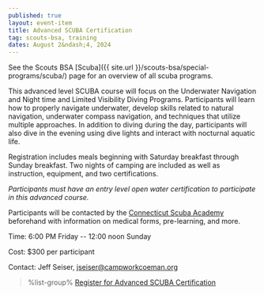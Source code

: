 ```yaml
---
published: true
layout: event-item
title: Advanced SCUBA Certification
tag: scouts-bsa, training
dates: August 2&ndash;4, 2024
---
```


See the Scouts BSA [Scuba]({{ site.url }}/scouts-bsa/special-programs/scuba/) page for an overview of all scuba programs.

This advanced level SCUBA course will focus on the Underwater Navigation and Night time and Limited Visibility Diving Programs. Participants will learn how to properly navigate underwater, develop skills related to natural navigation, underwater compass navigation, and techniques that utilize multiple approaches. In addition to diving during the day, participants will also dive in the evening using dive lights and interact with nocturnal aquatic life.

Registration includes meals beginning with Saturday breakfast through Sunday breakfast. Two nights of camping are included as well as instruction, equipment, and two certifications.

*Participants must have an entry level open water certification to participate in this advanced course.*

Participants will be contacted by the [Connecticut Scuba Academy](https://ctscuba.org/) beforehand with information on medical forms, pre-learning, and more.

Time: 6:00 PM Friday -- 12:00 noon Sunday

Cost: $300 per participant

Contact: Jeff Seiser, [jseiser@campworkcoeman.org](mailto:jseiser@campworkcoeman.org)

> %list-group%
> <a href="https://scoutingevent.com/066-81016" class="list-group-item">Register for Advanced SCUBA Certification</a>
